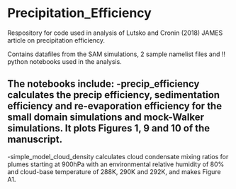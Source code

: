 # Precipitation_Efficiency

Respository for code used in analysis of Lutsko and Cronin (2018) JAMES article on precipitation efficiency.

Contains datafiles from the SAM simulations, 2 sample namelist files and !! python notebooks used in the analysis.

The notebooks include:
  -precip_efficiency calculates the precip efficiency, sedimentation efficiency and re-evaporation efficiency for the small domain simulations and mock-Walker simulations. It plots Figures 1, 9 and 10 of the manuscript.
  -
  -simple_model_cloud_density calculates cloud condensate mixing ratios for plumes starting at 900hPa with an environmental relative humidity of 80% and cloud-base temperature of 288K, 290K and 292K, and makes Figure A1.

